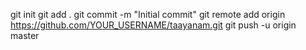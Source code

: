 git init
git add .
git commit -m "Initial commit"
git remote add origin https://github.com/YOUR_USERNAME/taayanam.git
git push -u origin master
